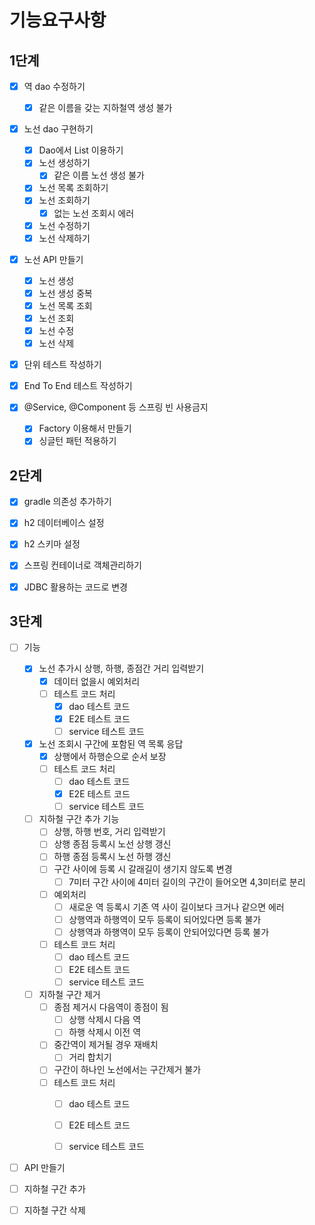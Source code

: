 # 기능요구사항

## 1단계

- [x] 역 dao 수정하기 

  - [x] 같은 이름을 갖는 지하철역 생성 불가

- [x] 노선 dao 구현하기

  - [x] Dao에서 List 이용하기
  - [x] 노선 생성하기
    - [x] 같은 이름 노선 생성 불가
  - [x] 노선 목록 조회하기
  - [x] 노선 조회하기
    - [x] 없는 노선 조회시 에러
  - [x] 노선 수정하기
  - [x] 노선 삭제하기

- [x] 노선 API 만들기

  - [x] 노선 생성
  - [x] 노선 생성 중복
  - [x] 노선 목록 조회
  - [x] 노선 조회
  - [x] 노선 수정
  - [x] 노선 삭제

- [x] 단위 테스트 작성하기

- [x] End To End 테스트 작성하기 

- [x] @Service, @Component 등 스프링 빈 사용금지

  - [x] Factory 이용해서 만들기
  - [x] 싱글턴 패턴 적용하기
## 2단계
- [x] gradle 의존성 추가하기
- [x] h2 데이터베이스 설정
- [x] h2 스키마 설정
- [x] 스프링 컨테이너로 객체관리하기
- [x] JDBC 활용하는 코드로 변경



## 3단계

- [ ] 기능
  - [x] 노선 추가시 상행, 하행, 종점간 거리 입력받기
    - [x] 데이터 없을시 예외처리
    - [ ] 테스트 코드 처리
      - [x] dao 테스트 코드
      - [x] E2E 테스트 코드
      - [ ] service 테스트 코드
  - [x] 노선 조회시 구간에 포함된 역 목록 응답
    - [x] 상행에서 하행순으로 순서 보장
    - [ ] 테스트 코드 처리
      - [ ] dao 테스트 코드
      - [x] E2E 테스트 코드
      - [ ] service 테스트 코드
  - [ ] 지하철 구간 추가 기능
    - [ ] 상행, 하행 번호, 거리 입력받기
    - [ ] 상행 종점 등록시 노선 상행 갱신
    - [ ] 하행 종점 등록시 노선 하행 갱신
    - [ ] 구간 사이에 등록 시 갈래길이 생기지 않도록 변경
      - [ ] 7미터 구간 사이에 4미터 길이의 구간이 들어오면 4,3미터로 분리
    - [ ] 예외처리
      - [ ] 새로운 역 등록시 기존 역 사이 길이보다 크거나 같으면 에러
      - [ ] 상행역과 하행역이 모두 등록이 되어있다면 등록 불가
      - [ ] 상행역과 하행역이 모두 등록이 안되어있다면 등록 불가
    - [ ] 테스트 코드 처리
      - [ ] dao 테스트 코드
      - [ ] E2E 테스트 코드
      - [ ] service 테스트 코드
  - [ ] 지하철 구간 제거
    - [ ] 종점 제거시 다음역이 종점이 됨
      - [ ] 상행 삭제시 다음 역
      - [ ] 하행 삭제시 이전 역
    - [ ] 중간역이 제거될 경우 재배치
      - [ ] 거리 합치기
    - [ ] 구간이 하나인 노선에서는 구간제거 불가
    - [ ] 테스트 코드 처리
      - [ ] dao 테스트 코드
      - [ ] E2E 테스트 코드
      - [ ] service 테스트 코드



- [ ]  API 만들기
  - [ ] 지하철 구간 추가
  - [ ] 지하철 구간 삭제

